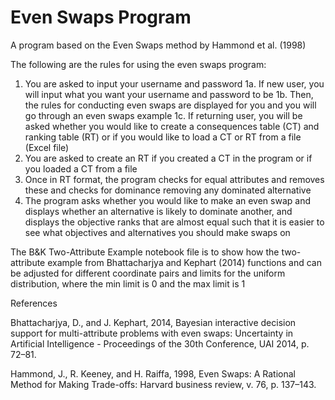 # Even Swaps Program
A program based on the Even Swaps method by Hammond et al. (1998)

The following are the rules for using the even swaps program:

1. You are asked to input your username and password
1a. If new user, you will input what you want your username and password to be
1b. Then, the rules for conducting even swaps are displayed for you and you will go through an even swaps example
1c. If returning user, you will be asked whether you would like to create a consequences table (CT) and ranking table (RT)
or if you would like to load a CT or RT from a file (Excel file)
2. You are asked to create an RT if you created a CT in the program or if you loaded a CT from a file
3. Once in RT format, the program checks for equal attributes and removes these and checks for dominance 
removing any dominated alternative
4. The program asks whether you would like to make an even swap and displays whether an alternative is likely 
to dominate another, and displays the objective ranks that are almost equal such that it is easier to see what
objectives and alternatives you should make swaps on

The B&K Two-Attribute Example notebook file is to show how the two-attribute example from Bhattacharjya and Kephart (2014) functions and can be adjusted for different coordinate pairs and limits for the uniform distribution, where the min limit is 0 and the max limit is 1

References

Bhattacharjya, D., and J. Kephart, 2014, Bayesian interactive decision support for multi-attribute problems with even swaps: Uncertainty in Artificial Intelligence - Proceedings of the 30th Conference, UAI 2014, p. 72–81.

Hammond, J., R. Keeney, and H. Raiffa, 1998, Even Swaps: A Rational Method for Making Trade-offs: Harvard business review, v. 76, p. 137–143.

